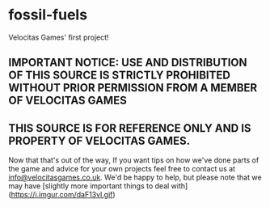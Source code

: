 # fossil-fuels
Velocitas Games' first project!
## IMPORTANT NOTICE: USE AND DISTRIBUTION OF THIS SOURCE IS STRICTLY PROHIBITED WITHOUT PRIOR PERMISSION FROM A MEMBER OF VELOCITAS GAMES
## THIS SOURCE IS FOR REFERENCE ONLY AND IS PROPERTY OF VELOCITAS GAMES. 

Now that that's out of the way, If you want tips on how we've done parts of the game and advice for your own projects feel free to contact us at info@velocitasgames.co.uk. We'd be happy to help, but please note that we may have [slightly more important things to deal with] (https://i.imgur.com/daF13vl.gif)
